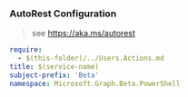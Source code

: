 ### AutoRest Configuration

> see https://aka.ms/autorest

``` yaml
require:
  - $(this-folder)/../Users.Actions.md
title: $(service-name)
subject-prefix: 'Beta'
namespace: Microsoft.Graph.Beta.PowerShell
```
